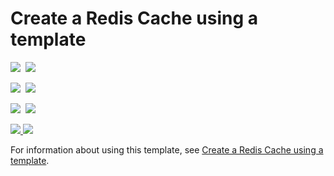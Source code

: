 # Create a Redis Cache using a template

<IMG SRC="https://azbotstorage.blob.core.windows.net/badges/101-redis-cache/PublicLastTestDate.svg" />&nbsp;
<IMG SRC="https://azbotstorage.blob.core.windows.net/badges/101-redis-cache/PublicDeployment.svg" />&nbsp;

<IMG SRC="https://azbotstorage.blob.core.windows.net/badges/101-redis-cache/FairfaxLastTestDate.svg" />&nbsp;
<IMG SRC="https://azbotstorage.blob.core.windows.net/badges/101-redis-cache/FairfaxDeployment.svg" />&nbsp;

<IMG SRC="https://azbotstorage.blob.core.windows.net/badges/101-redis-cache/BestPracticeResult.svg" />&nbsp;
<IMG SRC="https://azbotstorage.blob.core.windows.net/badges/101-redis-cache/CredScanResult.svg" />&nbsp;

<a href="https://portal.azure.com/#create/Microsoft.Template/uri/https%3A%2F%2Fraw.githubusercontent.com%2Fazure%2Fazure-quickstart-templates%2Fmaster%2F101-redis-cache%2Fazuredeploy.json" target="_blank">
    <img src="http://azuredeploy.net/deploybutton.png"/>
</a>
<a href="http://armviz.io/#/?load=https%3A%2F%2Fraw.githubusercontent.com%2FAzure%2Fazure-quickstart-templates%2Fmaster%2F101-redis-cache%2Fazuredeploy.json" target="_blank">
    <img src="http://armviz.io/visualizebutton.png"/>
</a>

For information about using this template, see [Create a Redis Cache using a template](https://azure.microsoft.com/en-us/documentation/articles/cache-redis-cache-arm-provision/).
